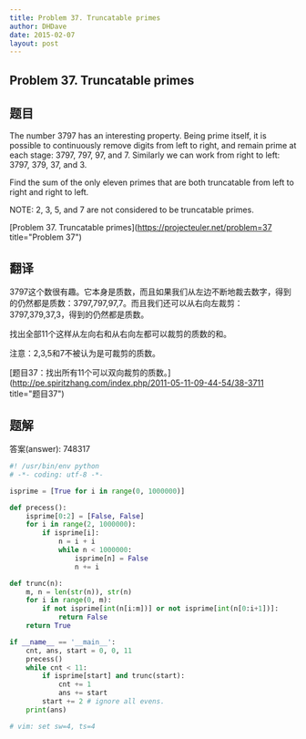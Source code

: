 ```yaml
---
title: Problem 37. Truncatable primes
author: DHDave
date: 2015-02-07
layout: post
---
```


Problem 37. Truncatable primes
--------------------------------

## 题目

The number 3797 has an interesting property. Being prime itself, it is possible to continuously remove digits from left to right, and remain prime at each stage: 3797, 797, 97, and 7. Similarly we can work from right to left: 3797, 379, 37, and 3.

Find the sum of the only eleven primes that are both truncatable from left to right and right to left.

NOTE: 2, 3, 5, and 7 are not considered to be truncatable primes.

[Problem 37. Truncatable primes](https://projecteuler.net/problem=37 title="Problem 37")

## 翻译

3797这个数很有趣。它本身是质数，而且如果我们从左边不断地裁去数字，得到的仍然都是质数：3797,797,97,7。而且我们还可以从右向左裁剪：3797,379,37,3，得到的仍然都是质数。

找出全部11个这样从左向右和从右向左都可以裁剪的质数的和。

注意：2,3,5和7不被认为是可裁剪的质数。

[题目37：找出所有11个可以双向裁剪的质数。](http://pe.spiritzhang.com/index.php/2011-05-11-09-44-54/38-3711 title="题目37")

## 题解

答案(answer): 748317

```python
#! /usr/bin/env python
# -*- coding: utf-8 -*-

isprime = [True for i in range(0, 1000000)]

def precess():
    isprime[0:2] = [False, False]
    for i in range(2, 1000000):
        if isprime[i]:
            n = i + i
            while n < 1000000:
                isprime[n] = False
                n += i

def trunc(n):
    m, n = len(str(n)), str(n)
    for i in range(0, m):
        if not isprime[int(n[i:m])] or not isprime[int(n[0:i+1])]:
            return False
    return True

if __name__ == '__main__':
    cnt, ans, start = 0, 0, 11
    precess()
    while cnt < 11:
        if isprime[start] and trunc(start):
            cnt += 1
            ans += start
        start += 2 # ignore all evens.
    print(ans)

# vim: set sw=4, ts=4
```
